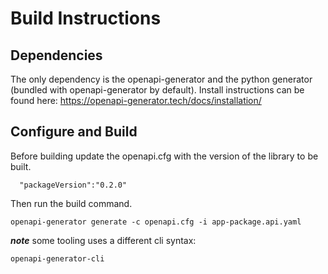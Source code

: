 

# Build Instructions

## Dependencies

The only dependency is the openapi-generator and the python generator (bundled with openapi-generator by default). Install instructions can be found here: https://openapi-generator.tech/docs/installation/


## Configure and Build
Before building update the openapi.cfg with the version of the library to be built.
```
  "packageVersion":"0.2.0"
```

Then run the build command.

```
openapi-generator generate -c openapi.cfg -i app-package.api.yaml
```

***note*** some tooling uses a different cli syntax:

```
openapi-generator-cli
```
